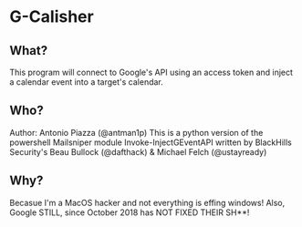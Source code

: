 # G-Calisher
## What?
This program will connect to Google's API using an access token and inject a calendar event into a target's calendar.
## Who?
Author: Antonio Piazza (@antman1p)
This is a python version of the powershell Mailsniper module Invoke-InjectGEventAPI written by BlackHills Security's 
Beau Bullock (@dafthack) & Michael Felch (@ustayready)
## Why?
Becasue I'm a MacOS hacker and not everything is effing windows!  Also, Google STILL, since October 2018 has NOT FIXED 
THEIR SH**!
